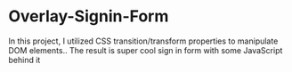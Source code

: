 # Overlay-Signin-Form
In this project, I utilized CSS transition/transform properties to manipulate DOM elements.. The result is super cool sign in form with some JavaScript behind it 
